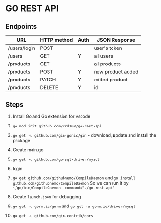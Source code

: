 # GO REST API

## Endpoints

| URL          | HTTP method | Auth | JSON Response     |
| ------------ | ----------- | ---- | ----------------- |
| /users/login | POST        |      | user's token      |
| /users       | GET         | Y    | all users         |
| /products    | GET         |      | all products      |
| /products    | POST        | Y    | new product added |
| /products    | PATCH       | Y    | edited product    |
| /products    | DELETE      | Y    | id                |

## Steps

1. Install Go and Go extension for vscode

2. `go mod init github.com/rrd108/go-rest-api`

3. `go get -u github.com/gin-gonic/gin` - download, **u**pdate and install the package

4. Create main.go

5. `go get -u github.com/go-sql-driver/mysql`

6. login

7. `go get github.com/githubnemo/CompileDaemon` and `go install github.com/githubnemo/CompileDaemon`
   So we can run it by `~/go/bin/CompileDaemon -command="./go-rest-api"`

8. Create `launch.json` for debugging

9. `go get -u gorm.io/gorm` and `go get -u gorm.io/driver/mysql`

10. `go get -u github.com/gin-contrib/cors`
